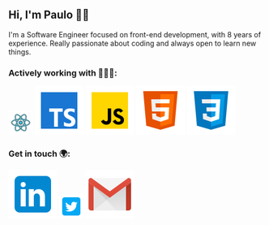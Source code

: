 ## Hi, I'm Paulo ✌🏻

I'm a Software Engineer focused on front-end development, with 8 years of experience. Really passionate about coding and always open to learn new things.

### Actively working with 🧑🏻‍💻:
<img src="https://raw.githubusercontent.com/paulo-menezes/paulo-menezes/master/icons/react.svg" width="48" alt="React" title="React"/>
<img src="https://raw.githubusercontent.com/paulo-menezes/paulo-menezes/master/icons/typescript.svg" alt="Typescript" title="Typescript"/>
<img src="https://raw.githubusercontent.com/paulo-menezes/paulo-menezes/master/icons/javascript.svg" alt="Javascript" title="Javascript"/>
<img src="https://raw.githubusercontent.com/paulo-menezes/paulo-menezes/master/icons/html5.svg" alt="HTML" title="HTML"/>
<img src="https://raw.githubusercontent.com/paulo-menezes/paulo-menezes/master/icons/css3.svg" alt="CSS" title="CSS"/>


### Get in touch 🌍:
<a href="https://www.linkedin.com/in/paulomenezesdeveloper" target="_blank"><img src="https://raw.githubusercontent.com/paulo-menezes/paulo-menezes/master/icons/linkedin.svg" alt="CSS"/></a>
<a href="https://twitter.com/PauloHenryquee" target="_blank"><img src="https://raw.githubusercontent.com/paulo-menezes/paulo-menezes/master/icons/twitter.svg" width="48" alt="CSS"/></a>
<a href="mailto:paulohenryquemenezes@gmail.com"><img src="https://raw.githubusercontent.com/paulo-menezes/paulo-menezes/master/icons/gmail.svg" alt="CSS"/></a>
